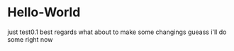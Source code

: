 # Hello-World
just test0.1
best regards
what about to make some changings
gueass i'll do some right now
